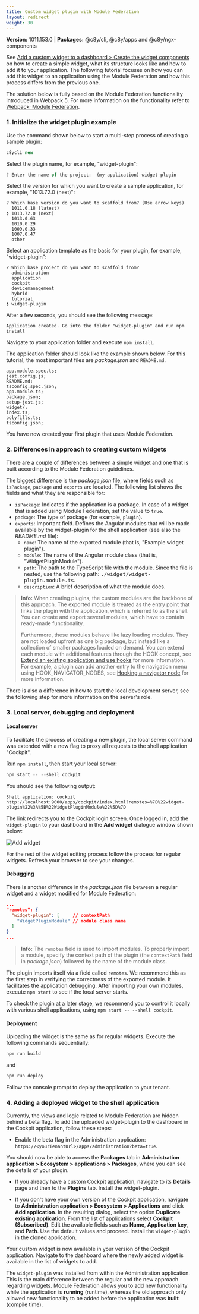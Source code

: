 ```yaml
---
title: Custom widget plugin with Module Federation
layout: redirect
weight: 30
---
```


**Version:** 1011.153.0 | **Packages:** @c8y/cli, @c8y/apps and @c8y/ngx-components

See [Add a custom widget to a dashboard > Create the widget components](#2-create-the-widget-components) on how to create a simple widget, what its structure looks like and how to add it to your application.
The following tutorial focuses on how you can add this widget to an application using the Module Federation and how this process differs from the previous one.

The solution below is fully based on the Module Federation functionality introduced in Webpack 5.
For more information on the functionality refer to [Webpack: Module Federation](https://webpack.js.org/concepts/module-federation/).

### 1. Initialize the widget plugin example

Use the command shown below to start a multi-step process of creating a sample plugin:

```js
c8ycli new
```

Select the plugin name, for example, "widget-plugin":

```js
? Enter the name of the project:  (my-application) widget-plugin
```

Select the version for which you want to create a sample application, for example, "1013.72.0 (next)":

```console
? Which base version do you want to scaffold from? (Use arrow keys)
  1011.0.18 (latest)
❯ 1013.72.0 (next)
  1013.0.63
  1010.0.29
  1009.0.33
  1007.0.47
  other
```

Select an application template as the basis for your plugin, for example, "widget-plugin":

```console
? Which base project do you want to scaffold from?
  administration
  application
  cockpit
  devicemanagement
  hybrid
  tutorial
❯ widget-plugin
```

After a few seconds, you should see the following message:

```console
Application created. Go into the folder "widget-plugin" and run npm install
```

Navigate to your application folder and execute `npm install`.

The application folder should look like the example shown below.
For this tutorial, the most important files are *package.json* and `README.md`.

```console
app.module.spec.ts;
jest.config.js;
README.md;
tsconfig.spec.json;
app.module.ts;
package.json;
setup-jest.js;
widget/;
index.ts;
polyfills.ts;
tsconfig.json;
```

You have now created your first plugin that uses Module Federation.

### 2. Differences in approach to creating custom widgets

There are a couple of differences between a simple widget and one that is built according to the Module Federation guidelines.

The biggest difference is the *package.json* file, where fields such as `isPackage`, `package` and `exports` are located.
The following list shows the fields and what they are responsible for:

- `isPackage`: Indicates if the application is a package. In case of a widget that is added using Module Federation, set the value to `true`.
- `package`: The type of package (for example, `plugin`).
- `exports`: Important field. Defines the Angular modules that will be made available by the widget-plugin for the shell application (see also the *README.md* file):
  - `name`: The name of the exported module (that is, "Example widget plugin").
  - `module`: The name of the Angular module class (that is, "WidgetPluginModule").
  - `path`: The path to the TypeScript file with the module. Since the file is nested, use the following path: <kbd>./widget/widget-plugin.module.ts</kbd>.
  - `description`: A brief description of what the module does.

>**Info:** When creating plugins, the custom modules are the backbone of this approach. The exported module is treated as the entry point that links the plugin with the application, which is referred to as the shell. You can create and export several modules, which have to contain ready-made functionality.
>
>Furthermore, these modules behave like lazy loading modules. They are not loaded upfront as one big package, but instead like a collection of smaller packages loaded on demand.
You can extend each module with additional features through the HOOK concept, see [Extend an existing application and use hooks](#extend-an-existing-application) for more information. For example, a plugin can add another entry to the navigation menu using HOOK_NAVIGATOR_NODES, see [Hooking a navigator node](#3-hooking-a-navigator-node) for more information.

There is also a difference in how to start the local development server, see the following step for more information on the server's role.

### 3. Local server, debugging and deployment

#### Local server

To facilitate the process of creating a new plugin, the local server command was extended with a new flag to proxy all requests to the shell application "Cockpit".

Run `npm install`, then start your local server:

```js
npm start -- --shell cockpit
```

You should see the following output:

```shell
Shell application: cockpit
http://localhost:9000/apps/cockpit/index.html?remotes=%7B%22widget-plugin%22%3A%5B%22WidgetPluginModule%22%5D%7D
```

The link redirects you to the Cockpit login screen.
Once logged in, add the `widget-plugin` to your dashboard in the **Add widget** dialogue window shown below:

![Add widget](/images/web-sdk/module-federation-widget-plugin.png)

For the rest of the widget editing process follow the process for regular widgets. Refresh your browser to see your changes.

#### Debugging

There is another difference in the *package.json* file between a regular widget and a widget modified for Module Federation:

```json
...
"remotes": {
  "widget-plugin": [     // contextPath
    "WidgetPluginModule" // module class name
  ]
}
...
```

>**Info:** The `remotes` field is used to import modules. To properly import a module, specify the context path of the plugin (the `contextPath` field in *package.json*) followed by the name of the module class.

The plugin imports itself via a field called `remotes`.
We recommend this as the first step in verifying the correctness of the exported module. It facilitates the application debugging.
After importing your own modules, execute `npm start` to see if the local server starts.

To check the plugin at a later stage, we recommend you to control it locally with various shell applications, using `npm start -- --shell cockpit`.

#### Deployment

Uploading the widget is the same as for regular widgets.
Execute the following commands sequentially:

```js
npm run build
```

and

```js
npm run deploy
```

Follow the console prompt to deploy the application to your tenant.

### 4. Adding a deployed widget to the shell application

Currently, the views and logic related to Module Federation are hidden behind a beta flag.
To add the uploaded widget-plugin to the dashboard in the Cockpit application, follow these steps:

- Enable the beta flag in the Administration application: `https://<yourTenantUrl>/apps/administration?beta=true`.

You should now be able to access the **Packages** tab in **Administration application > Ecosystem > applications > Packages**, where you can see the details of your plugin.

- If you already have a custom Cockpit application, navigate to its **Details** page and then to the **Plugins** tab. Install the widget-plugin.

- If you don't have your own version of the Cockpit application, navigate to **Administration application > Ecosystem > Applications** and click **Add application**. In the resulting dialog, select the option **Duplicate existing application**. From the list of applications select **Cockpit (Subscribed)**. Edit the available fields such as **Name**, **Application key**, and **Path**. Use the default values and proceed. Install the `widget-plugin` in the cloned application.

Your custom widget is now available in your version of the Cockpit application.
Navigate to the dashboard where the newly added widget is available in the list of widgets to add.

The `widget-plugin` was installed from within the Administration application. This is the main difference between the regular and the new approach regarding widgets.
Module Federation allows you to add new functionality while the application is **running** (runtime), whereas the old approach only allowed new functionality to be added before the application was **built** (compile time).
